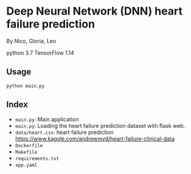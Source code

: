 # Deep Neural Network (DNN) heart failure prediction

By Nico, Gloria, Leo

python 3.7
TensorFlow 1.14

## Usage

`python main.py`

## Index

- `main.py`: Main application
- `main.py`: Loading the heart failure prediction dataset with flask web.
- `data/heart.csv`: heart failure prediction https://www.kaggle.com/andrewmvd/heart-failure-clinical-data
- `Dockerfile`
- `Makefile`
- `requirements.txt`
- `app.yaml`

